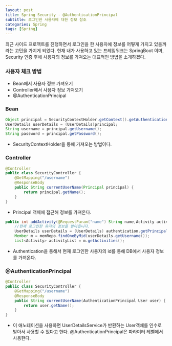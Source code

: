 ```yaml
---
layout: post
title: Spring Security - @AuthenticationPrincipal
subtitle: 로그인한 사용자에 대한 정보 참조
categories: Spring
tags: [Spring]
---
```



최근 사이드 프로젝트를 진행하면서 로그인을 한 사용자에 정보를 어떻게 가지고 있을까 라는 고민을 가지게 되었다.
현재 내가 사용하고 있는 프레임워크는 SpringBoot 이며, Security 인증 후에 사용자의 정보를 가져오는 대표적인 방법을 소개하겠다.


### 사용자 체크 방법
* Bean에서 사용자 정보 가져오기
* Controller에서 사용자 정보 가져오기
* @AuthenticationPrincipal

### Bean

```java
Object principal = SecurityContextHolder.getContext().getAuthentication().getPrincipal(); 
UserDetails userDetails = (UserDetails)principal; 
String username = principal.getUsername(); 
String password = principal.getPassword();
```
- SecurityContextHolder을 통해 가져오는 방법이다.

### Controller
```java
@Controller 
public class SecurityController { 
    @GetMapping("/username") 
    @ResponseBody 
    public String currentUserName(Principal principal) { 
        return principal.getName(); 
    } 
}
```

- Principal 객체에 접근해 정보를 가져온다.

```java
public int addActivity(@RequestParam("name") String name,Activity activity,Hash hash,Authentication authentication) {
    //현재 로그인한 유저의 정보를 받아옵니다.
    UserDetails userDetails = (UserDetails) authentication.getPrincipal();
    Member m = memRepo.findOneByMid(userDetails.getUsername());
    List<Activity> activityList = m.getActivities();
```

- Authentication을 통해서 현재 로그인한 사용자의 id를 통해 DB에서 사용자 정보를 가져온다.

### @AuthenticationPrincipal
```java
@Controller 
public class SecurityController { 
    @GetMapping("/username") 
    @ResponseBody 
    public String currentUserName(AuthenticationPrincipal User user) { 
        return user.getName(); 
    } 
}
```

- 이 애노테이션을 사용하면 UserDetailsService가 반환하는 User객체를 인수로 받아서 사용할 수 있다고 한다.
  @AuthenticationPrincipal은 파라미터 레벨에서 사용한다.
